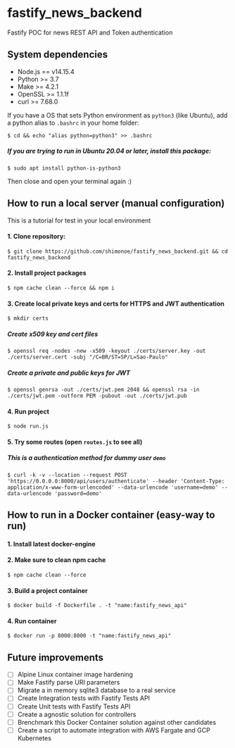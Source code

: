 # fastify_news_backend
Fastify POC for news REST API and Token authentication

## System dependencies
*  Node.js == v14.15.4
*  Python >= 3.7
*  Make >= 4.2.1
*  OpenSSL >= 1.1.1f
*  curl >= 7.68.0

If you have a OS that sets Python environment as `python3` (like Ubuntu), add a python alias to `.bashrc` in your home folder:

`$ cd && echo "alias python=python3" >> .bashrc`

##### If you are trying to run in Ubuntu 20.04 or later, install this package:
`$ sudo apt install python-is-python3`

Then close and open your terminal again :)

## How to run a local server (manual configuration)
This is a tutorial for test in your local environment

#### 1. Clone repository:
`$ git clone https://github.com/shimonoe/fastify_news_backend.git && cd fastify_news_backend`

#### 2. Install project packages
`$ npm cache clean --force && npm i`

#### 3. Create local private keys and certs for HTTPS and JWT authentication
`$ mkdir certs`
##### Create x509 key and cert files
`$ openssl req -nodes -new -x509 -keyout ./certs/server.key -out ./certs/server.cert -subj "/C=BR/ST=SP/L=Sao-Paulo"`
##### Create a private and public keys for JWT
`$ openssl genrsa -out ./certs/jwt.pem 2048 && openssl rsa -in ./certs/jwt.pem -outform PEM -pubout -out ./certs/jwt.pub`

#### 4. Run project
`$ node run.js`

#### 5. Try some routes (open `routes.js` to see all)
##### This is a authentication method for dummy user `demo`
`$ curl -k -v --location --request POST 'https://0.0.0.0:8000/api/users/authenticate' --header 'Content-Type: application/x-www-form-urlencoded' --data-urlencode 'username=demo' --data-urlencode 'password=demo'`

## How to run in a Docker container (easy-way to run)

#### 1. Install latest docker-engine

#### 2. Make sure to clean npm cache
`$ npm cache clean --force`

#### 3. Build a project container
`$ docker build -f Dockerfile . -t "name:fastify_news_api"`

#### 4. Run container
`$ docker run -p 8000:8000 -t "name:fastify_news_api"`

## Future improvements
- [ ] Alpine Linux container image hardening
- [ ] Make Fastify parse URI parameters
- [ ] Migrate a in memory sqlite3 database to a real service
- [ ] Create Integration tests with Fastify Tests API
- [ ] Create Unit tests with Fastify Tests API
- [ ] Create a agnostic solution for controllers
- [ ] Brenchmark this Docker Container solution against other candidates
- [ ] Create a script to automate integration with AWS Fargate and GCP Kubernetes
